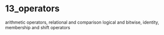# 13_operators
arithmetic operators, relational and comparison logical and bitwise, identity, membership and shift operators
